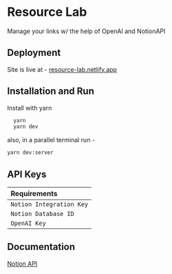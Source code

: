 # Resource Lab

Manage your links w/ the help of OpenAI and NotionAPI

## Deployment

Site is live at - [resource-lab.netlify.app](https://resource-lab.netlify.app/)

## Installation and Run

Install with yarn

```bash
  yarn
  yarn dev
```

also, in a parallel terminal run -

```bash
yarn dev:server
```

## API Keys

| Requirements             |
| :----------------------- |
| `Notion Integration Key` |
| `Notion Database ID`     |
| `OpenAI Key`             |

## Documentation

[Notion API](https://developers.notion.com/docs/working-with-databases)
